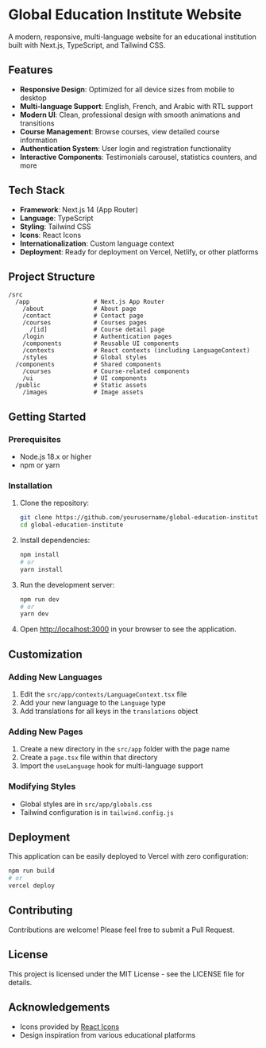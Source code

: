 # Global Education Institute Website

A modern, responsive, multi-language website for an educational institution built with Next.js, TypeScript, and Tailwind CSS.

## Features

- **Responsive Design**: Optimized for all device sizes from mobile to desktop
- **Multi-language Support**: English, French, and Arabic with RTL support
- **Modern UI**: Clean, professional design with smooth animations and transitions
- **Course Management**: Browse courses, view detailed course information
- **Authentication System**: User login and registration functionality
- **Interactive Components**: Testimonials carousel, statistics counters, and more

## Tech Stack

- **Framework**: Next.js 14 (App Router)
- **Language**: TypeScript
- **Styling**: Tailwind CSS
- **Icons**: React Icons
- **Internationalization**: Custom language context
- **Deployment**: Ready for deployment on Vercel, Netlify, or other platforms

## Project Structure

```
/src
  /app                  # Next.js App Router
    /about              # About page
    /contact            # Contact page
    /courses            # Courses pages
      /[id]             # Course detail page
    /login              # Authentication pages
    /components         # Reusable UI components
    /contexts           # React contexts (including LanguageContext)
    /styles             # Global styles
  /components           # Shared components
    /courses            # Course-related components
    /ui                 # UI components
  /public               # Static assets
    /images             # Image assets
```

## Getting Started

### Prerequisites

- Node.js 18.x or higher
- npm or yarn

### Installation

1. Clone the repository:
   ```bash
   git clone https://github.com/yourusername/global-education-institute.git
   cd global-education-institute
   ```

2. Install dependencies:
   ```bash
   npm install
   # or
   yarn install
   ```

3. Run the development server:
   ```bash
   npm run dev
   # or
   yarn dev
   ```

4. Open [http://localhost:3000](http://localhost:3000) in your browser to see the application.

## Customization

### Adding New Languages

1. Edit the `src/app/contexts/LanguageContext.tsx` file
2. Add your new language to the `Language` type
3. Add translations for all keys in the `translations` object

### Adding New Pages

1. Create a new directory in the `src/app` folder with the page name
2. Create a `page.tsx` file within that directory
3. Import the `useLanguage` hook for multi-language support

### Modifying Styles

- Global styles are in `src/app/globals.css`
- Tailwind configuration is in `tailwind.config.js`

## Deployment

This application can be easily deployed to Vercel with zero configuration:

```bash
npm run build
# or
vercel deploy
```

## Contributing

Contributions are welcome! Please feel free to submit a Pull Request.

## License

This project is licensed under the MIT License - see the LICENSE file for details.

## Acknowledgements

- Icons provided by [React Icons](https://react-icons.github.io/react-icons/)
- Design inspiration from various educational platforms
